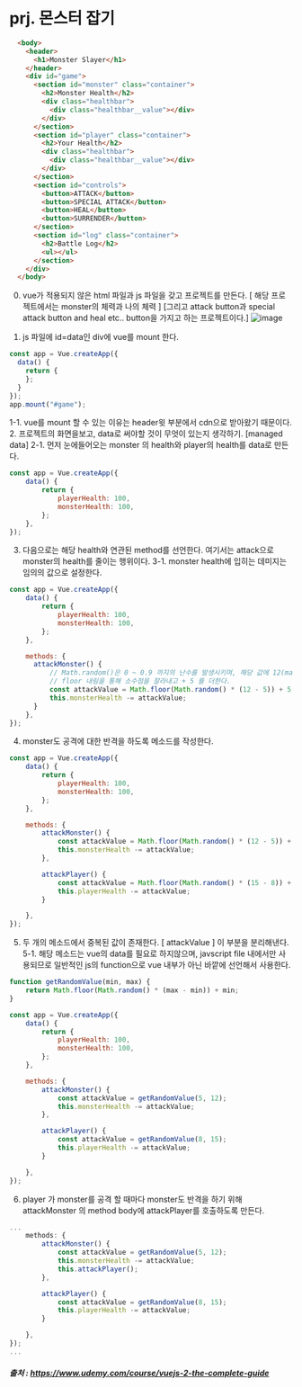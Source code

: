# prj. 몬스터 잡기 

```html
  <body>
    <header>
      <h1>Monster Slayer</h1>
    </header>
    <div id="game">
      <section id="monster" class="container">
        <h2>Monster Health</h2>
        <div class="healthbar">
          <div class="healthbar__value"></div>
        </div>
      </section>
      <section id="player" class="container">
        <h2>Your Health</h2>
        <div class="healthbar">
          <div class="healthbar__value"></div>
        </div>
      </section>
      <section id="controls">
        <button>ATTACK</button>
        <button>SPECIAL ATTACK</button>
        <button>HEAL</button>
        <button>SURRENDER</button>
      </section>
      <section id="log" class="container">
        <h2>Battle Log</h2>
        <ul></ul>
      </section>
    </div>
  </body>

```
0. vue가 적용되지 않은 html 파일과 js 파일을 갖고 프로젝트를 만든다.
  [ 해당 프로젝트에서는 monster의 체력과 나의 체력 ]
  [그리고 attack button과 special attack button and heal etc.. button을 가지고 하는 프로젝트이다.]
  ![image](https://user-images.githubusercontent.com/62305110/202887599-01aeaca0-66e3-4ed3-802e-46d9d4defe2a.png)

1. js 파일에 id=data인 div에 vue를 mount 한다.
```javascript
const app = Vue.createApp({
  data() {
    return {
    };
  }
});
app.mount("#game");
```
1-1. vue를 mount 할 수 있는 이유는 header윗 부분에서 cdn으로 받아왔기 때문이다.
2. 프로젝트의 화면을보고, data로 써야할 것이 무엇이 있는지 생각하기. [managed data]
2-1. 먼저 눈에들어오는 monster 의 health와 player의 health를 data로 만든다.
```javascript
const app = Vue.createApp({
    data() {
        return {
            playerHealth: 100,
            monsterHealth: 100,
        };
    },
});
```
3. 다음으로는 해당 health와 연관된 method를 선언한다. 여기서는 attack으로 monster의 health를 줄이는 행위이다.
3-1. monster health에 입히는 데미지는 임의의 값으로 설정한다.
```javascript
const app = Vue.createApp({
    data() {
        return {
            playerHealth: 100,
            monsterHealth: 100,
        };
    },

    methods: {
      attackMonster() {
          // Math.random()은 0 ~ 0.9 까지의 난수를 발생시키며, 해당 값에 12(max) - 5(min)사이의 값을 곱한 후 
          // floor 내림을 통해 소수점을 잘라내고 + 5 를 더한다.
          const attackValue = Math.floor(Math.random() * (12 - 5)) + 5;
          this.monsterHealth -= attackValue;
      }
    },
});
```
4. monster도 공격에 대한 반격을 하도록 메소드를 작성한다.
```javascript
const app = Vue.createApp({
    data() {
        return {
            playerHealth: 100,
            monsterHealth: 100,
        };
    },

    methods: {
        attackMonster() {
            const attackValue = Math.floor(Math.random() * (12 - 5)) + 5;
            this.monsterHealth -= attackValue;
        },

        attackPlayer() {
            const attackValue = Math.floor(Math.random() * (15 - 8)) + 8;
            this.playerHealth -= attackValue;
        }

    },
});
```
5. 두 개의 메소드에서 중복된 값이 존재한다. [ attackValue ] 이 부분을 분리해낸다.
5-1. 해당 메소드는 vue의 data를 필요로 하지않으며, javscript file 내에서만 사용되므로
     일반적인 js의 function으로 vue 내부가 아닌 바깥에 선언해서 사용한다.
```javascript
function getRandomValue(min, max) {
    return Math.floor(Math.random() * (max - min)) + min;
}

const app = Vue.createApp({
    data() {
        return {
            playerHealth: 100,
            monsterHealth: 100,
        };
    },

    methods: {
        attackMonster() {
            const attackValue = getRandomValue(5, 12);
            this.monsterHealth -= attackValue;
        },

        attackPlayer() {
            const attackValue = getRandomValue(8, 15);
            this.playerHealth -= attackValue;
        }

    },
});
```
6. player 가 monster를 공격 할 때마다 monster도 반격을 하기 위해 attackMonster 의 method body에 attackPlayer를 
   호출하도록 만든다.

```javascript
...
    methods: {
        attackMonster() {
            const attackValue = getRandomValue(5, 12);
            this.monsterHealth -= attackValue;
            this.attackPlayer();
        },

        attackPlayer() {
            const attackValue = getRandomValue(8, 15);
            this.playerHealth -= attackValue;
        }

    },
});
...

```


##### 출처 : https://www.udemy.com/course/vuejs-2-the-complete-guide

